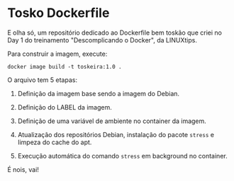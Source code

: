 # Tosko Dockerfile

E olha só, um repositório dedicado ao Dockerfile bem toskão que criei no Day 1 do treinamento "Descomplicando o Docker", da LINUXtips.

Para construir a imagem, execute:

`docker image build -t toskeira:1.0 .`

O arquivo tem 5 etapas:

1. Definição da imagem base sendo a imagem do Debian.

2. Definição do LABEL da imagem.

3. Definição de uma variável de ambiente no container da imagem.

4. Atualização dos repositórios Debian, instalação do pacote `stress` e limpeza do cache do apt.

5. Execução automática do comando `stress` em background no container.

É nois, vai!
